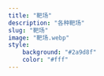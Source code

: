 ```yaml
---
title: "靶场"
description: "各种靶场"
slug: "靶场"
image: "靶场.webp"
style:
    background: "#2a9d8f"
    color: "#fff"
---
```

